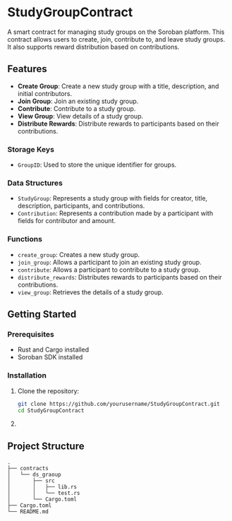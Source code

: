 # StudyGroupContract

A smart contract for managing study groups on the Soroban platform. This contract allows users to create, join, contribute to, and leave study groups. It also supports reward distribution based on contributions.

## Features

- **Create Group**: Create a new study group with a title, description, and initial contributors.
- **Join Group**: Join an existing study group.
- **Contribute**: Contribute to a study group.
- **View Group**: View details of a study group.
- **Distribute Rewards**: Distribute rewards to participants based on their contributions.

### Storage Keys

- `GroupID`: Used to store the unique identifier for groups.

### Data Structures

- `StudyGroup`: Represents a study group with fields for creator, title, description, participants, and contributions.
- `Contribution`: Represents a contribution made by a participant with fields for contributor and amount.


### Functions

- `create_group`: Creates a new study group.
- `join_group`: Allows a participant to join an existing study group.
- `contribute`: Allows a participant to contribute to a study group.
- `distribute_rewards`: Distributes rewards to participants based on their contributions.
- `view_group`: Retrieves the details of a study group.


## Getting Started

### Prerequisites

- Rust and Cargo installed
- Soroban SDK installed

### Installation

1. Clone the repository:
   ```sh
   git clone https://github.com/yourusername/StudyGroupContract.git
   cd StudyGroupContract
2.

## Project Structure

```text
.
├── contracts
│   └── ds_graoup
│       ├── src
│       │   ├── lib.rs
│       │   └── test.rs
│       └── Cargo.toml
├── Cargo.toml
└── README.md
```

